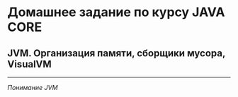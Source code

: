 # Домашнее задание по курсу JAVA CORE
## JVM. Организация памяти, сборщики мусора, VisualVM
***
*Понимание JVM*
